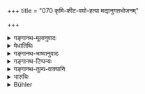 +++
title = "070 कृमि-कीट-वयो-हत्या मद्यानुगतभोजनम्"

+++

<details><summary>गङ्गानथ-मूलानुवादः</summary>

The killing of insects, worms and birds,—the eating of things touched by wine,—the stealing of fruits, fuel or flowers—and inconstancy—are conducive to impurity.—(76)
</details>

<details><summary>मेधातिथिः</summary>

**कृमयो** भूमिशरणाः क्षुद्रजन्तवः । **कीटास्** तथाविधा एव किंचिदुपचितमूर्तयो ऽपक्षाः सपक्षाश् च मक्षिकाशलभादयः । **वयांसि** पक्षिणः शुकसारिकादयः । **मद्यानुगतं** मद्येन संस्पृष्टं तद्गन्धाचितं च । **अधैर्यं** चेतसो ऽस्थिरत्वं स्वल्पे ऽप्य् उपघाते ऽपध्वंसः ॥ ११.७० ॥
</details>

<details><summary>गङ्गानथ-भाष्यानुवादः</summary>

‘*Insects*’—small beings living underground.

‘*Worms*’—the same, with better-formed bodies, winged as well as unwinged; *e.g*., flies, locusts and so forth.

‘*Birds*’—winged animals; *e.g*., the parrot, the ‘*Sārikā*’ and so forth.

‘*Touched by wine*’—that which has been in contact with wine and has imbibed its flavour.

‘*Inconstancy*’—want of firmness of mind; being perturbed on the slightest occasion.—(70)
</details>

<details><summary>गङ्गानथ-टिप्पन्यः</summary>

This verse is quoted in *Aparārka* (p. 1129), which adds that this refers to such ‘insects’ as have no bones;—in *Mitākṣarā* (3.242);—in
*Madanapārijāta* (p. 924);—in *Nṛsiṃhaprasāda* (Prāyaścitta 30a);—and in
*Prāyaścittaviveka* (pp. 42, 238 and 465), which explains
‘*madyānugatabhojanam*’ as ‘such fruits and roots and other things as are brought up at the time of drinking wine’,—and ‘*adhairyam*,’ as ‘being too much perturbed at even a very slight loss.’
</details>

<details><summary>गङ्गानथ-तुल्य-वाक्यानि</summary>

*Baudhāyana* (2.2.15, 16).—‘The following offences make men
impure:—gambling, performing incantations, subsisting on corn-gleaning while not performing Agnihotra, subsisting on alms after studentship, living at the teacher’s house longer than four months after finishing study and teaching a person like the last, making a living by astrology and so forth.’

*Āpastamba* (1.21.12-18).—‘Now follows the enumeration of offences that
make men impure: cohabitation of Ārya women with Śūdras, eating forbidden flesh, as of a dog, a man, etc., eating human excreta, eating a Śūdra’s leavings, and the cohabitation of Āryas with *apapātra* women;—some people declare that these also cause loss of caste.’

*Viṣṇu* (41.1-4).—‘Killing birds, amphibious animals, and aquatic
animals, and worms or insects, eating herbs resembling intoxicants,—such are the crimes causing defilement.’
</details>

<details><summary>भारुचिः</summary>

जातिभ्रंशकरसंकरीकरणापात्रीकरणमलिनीकरणानां वर्गशस् संज्ञानिर्देशश् चतुर्भिः श्लोकैः । अस्य प्रयोजनम् । वर्गश एव प्रायश्चित्तोपदेशो यथा स्यात् । वक्ष्यति हि "जातिभ्रंशकरं कर्म कृत्वा" इत्य् एवमादि ॥ ११.६६–६९ ॥
</details>

<details><summary>Bühler</summary>

071	Killing insects, small or large, or birds, eating anything kept close to spirituous liquors, stealing fruit, firewood, or flowers, (are offences) which make impure (Malavaha).
</details>
